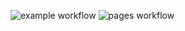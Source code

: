 ![example workflow](https://github.com/ErikHHJ/social-media-client/actions/workflows/gpt.yml/badge.svg)
![pages workflow](https://github.com/ErikHHJ/social-media-client/actions/workflows/pages.yml/badge.svg)
